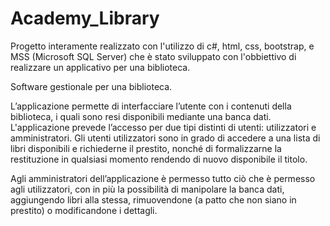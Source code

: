 # Academy_Library

Progetto interamente realizzato con l'utilizzo di c#, html, css, bootstrap, e MSS (Microsoft SQL Server) che è stato sviluppato con l'obbiettivo di realizzare un 
applicativo per una biblioteca. 

Software gestionale per una biblioteca. 

L’applicazione permette di interfacciare l’utente con i contenuti della biblioteca, i quali sono resi disponibili mediante una banca dati. 
L'applicazione prevede l’accesso per due tipi distinti di utenti: utilizzatori e amministratori. 
Gli utenti utilizzatori sono in grado di accedere a una lista di libri disponibili e richiederne il prestito, nonché di formalizzarne la restituzione in qualsiasi momento rendendo di nuovo disponibile il titolo. 

Agli amministratori dell’applicazione è permesso tutto ciò che è permesso agli utilizzatori, con in più la possibilità di manipolare la banca dati, aggiungendo libri alla stessa, rimuovendone (a patto che non siano in prestito)
o modificandone i dettagli. 


